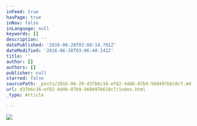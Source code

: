 ```yaml
---
inFeed: true
hasPage: true
inNav: false
inLanguage: null
keywords: []
description: ''
datePublished: '2016-06-28T03:08:14.791Z'
dateModified: '2016-06-28T03:06:40.142Z'
title: ''
author: []
authors: []
publisher: null
starred: false
sourcePath: _posts/2016-06-28-d37b6c16-ef82-4d4b-87b9-560497b610c7.md
url: d37b6c16-ef82-4d4b-87b9-560497b610c7/index.html
_type: Article

---
```

![](https://the-grid-user-content.s3-us-west-2.amazonaws.com/543374a6-0c5b-4605-85cb-3e1def5fc351.jpg)